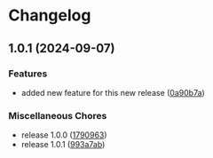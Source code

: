 # Changelog

## 1.0.1 (2024-09-07)


### Features

* added new feature for this new release ([0a90b7a](https://github.com/oldgiova/test-release-please/commit/0a90b7a6094e36a713e913ed79b15c3df88ef09d))


### Miscellaneous Chores

* release 1.0.0 ([1790963](https://github.com/oldgiova/test-release-please/commit/1790963dccd67b884aec15075d3c143b48395703))
* release 1.0.1 ([993a7ab](https://github.com/oldgiova/test-release-please/commit/993a7ab21a7828623279a2f5479cc189da453800))
